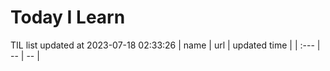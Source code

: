 # Today I Learn 
TIL list updated at 2023-07-18 02:33:26
| name | url | updated time |
| :--- | -- | -- |
